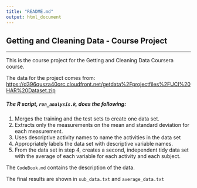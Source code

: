 ```yaml
---
title: "README.md"
output: html_document
---
```

## Getting and Cleaning Data - Course Project ##
***
This is the course project for the Getting and Cleaning Data Coursera course.

The data for the project comes from:
<https://d396qusza40orc.cloudfront.net/getdata%2Fprojectfiles%2FUCI%20HAR%20Dataset.zip>

##### The R script, `run_analysis.R`, does the following: #####
1. Merges the training and the test sets to create one data set.
2. Extracts only the measurements on the mean and standard deviation for each measurement.
3. Uses descriptive activity names to name the activities in the data set
4. Appropriately labels the data set with descriptive variable names.
5. From the data set in step 4, creates a second, independent tidy data set with the average of each variable for each activity and each subject.

The `CodeBook.md` contains the description of the data.

The final results are shown in `sub_data.txt` and `average_data.txt`